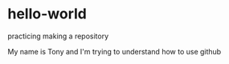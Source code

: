 # hello-world
practicing making a repository

My name is Tony and I'm trying to understand how to use github
